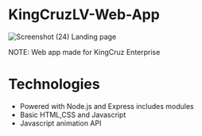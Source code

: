 # KingCruzLV-Web-App

![Screenshot (24)](https://user-images.githubusercontent.com/82265591/203978773-a732d6dd-edfa-4a23-a1a9-7793cea529b4.png)
Landing page

NOTE: Web app made for KingCruz Enterprise

# Technologies
* Powered with Node.js and Express includes modules
* Basic HTML,CSS and Javascript
* Javascript animation API
